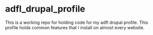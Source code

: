 adfl_drupal_profile
===================

This is a working repo for holding code for my adfl drupal profile. This profile holds common features that I install on almost every website.
